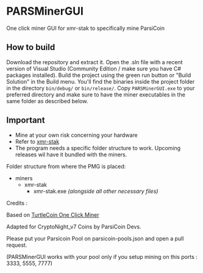 # PARSMinerGUI
One click miner GUI for xmr-stak to specifically mine ParsiCoin

## How to build
Download the repository and extract it. Open the .sln file with a recent version of Visual Studio (Community Edition / make sure you have C# packages installed). Build the project using the green run button or "Build Solution" in the Build menu. You'll find the binaries inside the project folder in the directory `bin/debug/` or `bin/release/`. Copy `PARSMinerGUI.exe` to your preferred directory and make sure to have the miner executables in the same folder as described below.

## Important
* Mine at your own risk concerning your hardware
* Refer to [xmr-stak](https://github.com/fireice-uk/xmr-stak)
* The program needs a specific folder structure to work. Upcoming releases wil have it bundled with the miners.

Folder structure from where the PMG is placed:

* miners
  * xmr-stak
    * xmr-stak.exe *(alongside all other necessary files)*

Credits :

Based on [TurtleCoin One Click Miner](https://github.com/turtlecoin/one-click-miner)

Adapted for CryptoNight_v7 Coins by ParsiCoin Devs.

Please put your Parsicoin Pool on parsicoin-pools.json and open a pull request.

(PARSMinerGUI works with your pool only if you setup mining on this ports : 3333, 5555, 7777)